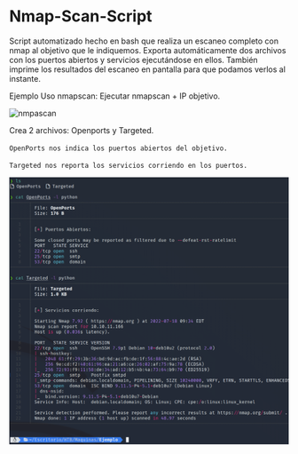# Nmap-Scan-Script
Script automatizado hecho en bash que realiza un escaneo completo con nmap al objetivo que le indiquemos. Exporta automáticamente dos archivos con los puertos abiertos y servicios ejecutándose en ellos. También imprime los resultados del escaneo en pantalla para que podamos verlos al instante.

Ejemplo Uso nmapscan: Ejecutar nmapscan + IP objetivo.

![nmpascan](https://githubraw.com/H4ckM1nd/Nmap-Scan-Script/main/Capturas/nmapscan1.png)

Crea 2 archivos: Openports y Targeted.

`OpenPorts nos indica los puertos abiertos del objetivo.`

`Targeted nos reporta los servicios corriendo en los puertos.`

![Directorios](https://github.com/H4ckM1nd/Nmap-Scan-Script/blob/main/Capturas/nmapscan2.png)
